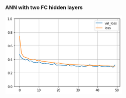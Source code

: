 ### ANN with two FC hidden layers

![](https://github.com/Lorenzo-Giardi/tf-keras/blob/master/2_California_Prices/fc_learning_curves.png)
